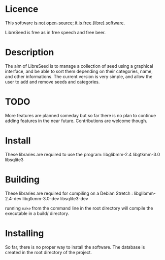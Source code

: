 # Licence
This software [is not open-source; it is free (libre) software](https://www.gnu.org/philosophy/open-source-misses-the-point.html).

LibreSeed is free as in free speech and free beer.

# Description
The aim of LibreSeed is to manage a collection of seed using a graphical interface, and be able to sort them depending on their categories, name, and other informations. The current version is very simple, and allow the user to add and remove seeds and categories.

# TODO
More features are planned someday but so far there is no plan to continue adding features in the near future. Contributions are welcome though.

# Install

These libraries are required to use the program:
libglibmm-2.4
libgtkmm-3.0
libsqlite3

# Building

These libraries are required for compiling on a Debian Stretch :
libglibmm-2.4-dev
libgtkmm-3.0-dev
libsqlite3-dev

running `make` from the command line in the root directory will compile the executable in a build/ directory.

# Installing

So far, there is no proper way to install the software. The database is created in the root directory of the project.
